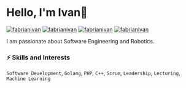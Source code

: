# Hello, I'm Ivan👋

[![fabrianivan](https://img.shields.io/badge/-fabrianivan-blue?style=flat&logo=Linkedin&logoColor=white&link=https://www.linkedin.com/in/fabrianivan/)](https://www.linkedin.com/in/fabrianivan/)
[![fabrianivan](https://img.shields.io/badge/-fabrianivan-blue?style=flat&logo=Facebook&logoColor=white&link=https://www.facebook.com/fabrianivan/)](https://www.facebook.com/fabrianivan/)
[![fabrianivan](https://img.shields.io/badge/-wafflecrunchies-DD2A7B?style=flat&logo=Instagram&logoColor=white&link=https://www.instagram.com/wafflecrunchies/)](https://www.instagram.com/wafflecrunchies/)
[![fabrianivan](https://img.shields.io/badge/-fabrianivan-333333?style=flat&logo=Github&logoColor=white&link=https://github.com/fabrianivan21)](https://github.com/fabrianivan21)


I am passionate about Software Engineering and Robotics. 


### ⚡️ Skills and Interests
`Software Development`, `Golang`, `PHP`, `C++`, `Scrum`, `Leadership`, `Lecturing`, `Machine Learning`
